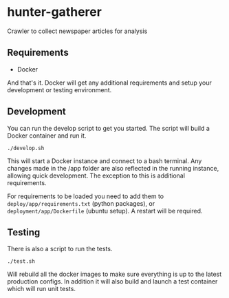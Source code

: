 # hunter-gatherer
Crawler to collect newspaper articles for analysis

Requirements
------------
* Docker

And that's it. Docker will get any additional requirements and setup your development or testing environment.

Development
-----------
You can run the develop script to get you started. The script will build a Docker container and run it.
```
./develop.sh
```
This will start a Docker instance and connect to a bash terminal. Any changes made in the /app folder are also reflected in the running instance, allowing quick development. The exception to this is additional requirements.

For requirements to be loaded you need to add them to `deploy/app/requirements.txt` (python packages), or `deployment/app/Dockerfile` (ubuntu setup). A restart will be required.

Testing
-------
There is also a script to run the tests.
```
./test.sh
```
Will rebuild all the docker images to make sure everything is up to the latest production configs. In addition it will also build and launch a test container which will run unit tests.
